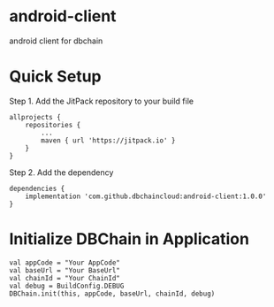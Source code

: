 # android-client
android client for dbchain

# Quick Setup

Step 1. Add the JitPack repository to your build file
```
allprojects {
    repositories {
        ...
        maven { url 'https://jitpack.io' }
    }
}
```
Step 2. Add the dependency
```
dependencies {
    implementation 'com.github.dbchaincloud:android-client:1.0.0'
}
```

# Initialize DBChain in Application
```
val appCode = "Your AppCode"
val baseUrl = "Your BaseUrl"
val chainId = "Your ChainId"
val debug = BuildConfig.DEBUG
DBChain.init(this, appCode, baseUrl, chainId, debug)
```
